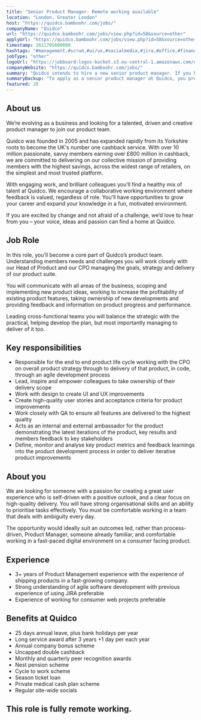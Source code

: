 ```yaml
---
title: "Senior Product Manager- Remote working available"
location: "London, Greater London"
host: "https://quidco.bamboohr.com/jobs/"
companyName: "Quidco"
url: "https://quidco.bamboohr.com/jobs/view.php?id=58&source=other"
applyUrl: "https://quidco.bamboohr.com/jobs/view.php?id=58&source=other"
timestamp: 1611705600000
hashtags: "#management,#scrum,#ui/ux,#socialmedia,#jira,#office,#finance,#monitoring"
jobType: "other"
logoUrl: "https://jobboard-logos-bucket.s3.eu-central-1.amazonaws.com/quidco"
companyWebsite: "https://quidco.bamboohr.com/jobs/"
summary: "Quidco intends to hire a new senior product manager. If you have 3+ years of Product Management experience with the experience of shipping products in a fast-growing company, consider applying."
summaryBackup: "To apply as a senior product manager at Quidco, you preferably need to have some knowledge of: #management, #scrum, #ui/ux."
featured: 20
---
```


## About us 

We’re evolving as a business and looking for a talented, driven and creative product manager to join our product team. 

Quidco was founded in 2005 and has expanded rapidly from its Yorkshire roots to become the UK's number one cashback service. With over 10 million passionate, savvy members earning over £800 million in cashback, we are committed to delivering on our collective mission of providing members with the highest savings, across the widest range of retailers, on the simplest and most trusted platform. 

With engaging work, and brilliant colleagues you’ll find a healthy mix of talent at Quidco. We encourage a collaborative working environment where feedback is valued, regardless of role. You'll have opportunities to grow your career and expand your knowledge in a fun, motivated environment.

If you are excited by change and not afraid of a challenge, we’d love to hear from you – your voice, ideas and passion can find a home at Quidco.

## Job Role

In this role, you’ll become a core part of Quidco’s product team. Understanding members needs and challenges you will work closely with our Head of Product and our CPO managing the goals, strategy and delivery of our product suite. 

You will communicate with all areas of the business, scoping and implementing new product ideas, working to increase the profitability of existing product features, taking ownership of new developments and providing feedback and information on product progress and performance.

Leading cross-functional teams you will balance the strategic with the practical, helping develop the plan, but most importantly managing to deliver of it too. 

## Key responsibilities

*   Responsible for the end to end product life cycle working with the CPO on overall product strategy through to delivery of that product, in code, through an agile development process
*   Lead, inspire and empower colleagues to take ownership of their delivery scope
*   Work with design to create UI and UX improvements 
*   Create high-quality user stories and acceptance criteria for product improvements
*   Work closely with QA to ensure all features are delivered to the highest quality
*   Acts as an internal and external ambassador for the product demonstrating the latest iterations of the product, key results and members feedback to key stakeholders
*   Define, monitor and analyse key product metrics and feedback learnings into the product development process in order to deliver iterative product improvements 

## About you

We are looking for someone with a passion for creating a great user experience who is self-driven with a positive outlook, and a clear focus on high-quality delivery. You will have strong organisational skills and an ability to prioritise tasks effectively. You must be comfortable working in a team that deals with ambiguity every day. 

The opportunity would ideally suit an outcomes led, rather than process-driven, Product Manager, someone already familiar, and comfortable working in a fast-paced digital environment on a consumer facing product.

## Experience

*   3+ years of Product Management experience with the experience of shipping products in a fast-growing company. 
*   Strong understanding of agile software development with previous experience of using JIRA preferable
*   Experience of working for consumer web projects preferable

## Benefits at Quidco 

*   25 days annual leave, plus bank holidays per year
*   Long service award after 3 years +1 day per each year
*   Annual company bonus scheme
*   Uncapped double cashback
*   Monthly and quarterly peer recognition awards
*   Nest pension scheme
*   Cycle to work scheme 
*   Season ticket loan
*   Private medical cash plan scheme
*   Regular site-wide socials

## This role is fully remote working.
